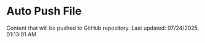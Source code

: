 # Auto Push File

Content that will be pushed to GitHub repository.
Last updated: 07/24/2025, 01:13:01 AM